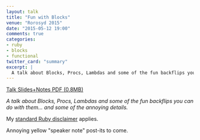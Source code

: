 ```yaml
---
layout: talk
title: "Fun with Blocks"
venue: "Rorosyd 2015"
date: "2015-05-12 19:00"
comments: true
categories:
- ruby
- blocks
- functional
twitter_card: "summary"
excerpt: |
  A talk about Blocks, Procs, Lambdas and some of the fun backflips you can do with them... and some of the annoying details.
---
```


<a class="pdf" href="/talks/2015/05/fun-with-blocks.pdf">
  <span>Talk Slides+Notes PDF (0.8MB)</span>
</a>

*A talk about Blocks, Procs, Lambdas and some of the fun backflips you can do with them... and some of the annoying details.*

My [standard Ruby disclaimer](/blog/2015/02/a-ruby-disclaimer/) applies.

Annoying yellow "speaker note" post-its to come.
